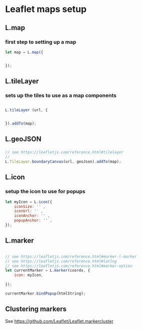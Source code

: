 # Leaflet maps setup
## L.map
### first step to setting up a map

```js
let map = L.map({


});

```


## L.tileLayer
### sets up the tiles to use as a map components

```js

L.tileLayer (url, {


}).addTo(map);

```


## L.geoJSON
###

```js
// see https://leafletjs.com/reference.html#tilelayer
// 
L.TileLayer.boundaryCanvas(url, geoJson).addTo(map);

```

## L.icon
### setup the icon to use for popups

```js
let myIcon = L.icon({
	iconSize: '' ,
	iconUrl: '' ,
	iconAnchor: '' ,
	popupAnchor: '' ,
});
```

 
## L.marker

```js

// see https://leafletjs.com/reference.html#marker-l-marker
// see https://leafletjs.com/reference.html#latlng
// see https://leafletjs.com/reference.html#marker-option
let currentMarker = L.marker(coords, {
	icon: myIcon,
	
});

currentMarker.bindPopup(htmlString);


```


## Clustering markers
See https://github.com/Leaflet/Leaflet.markercluster

